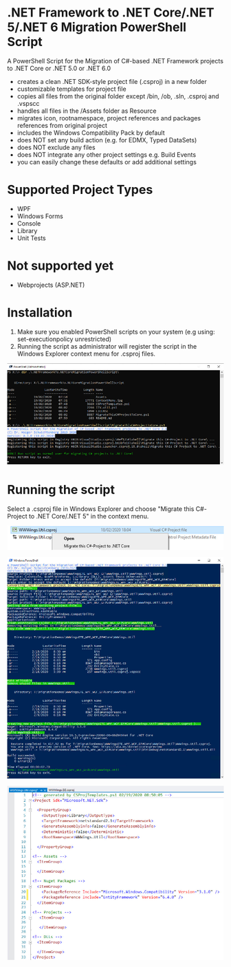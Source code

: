 # .NET Framework to .NET Core/.NET 5/.NET 6 Migration PowerShell Script
A PowerShell Script for the Migration of C#-based .NET Framework projects to .NET Core or .NET 5.0 or .NET 6.0
- creates a clean .NET SDK-style project file (.csproj) in a new folder
- customizable templates for project file
- copies all files from the original folder except /bin, /ob, .sln, .csproj and .vspscc
- handles all files in the /Assets folder as Resource
- migrates icon, rootnamespace, project references and packages references from original project
- includes the Windows Compatibility Pack by default
- does NOT set any build action (e.g. for EDMX, Typed DataSets)
- does NOT exclude any files
- does NOT integrate any other project settings e.g. Build Events
- you can easily change these defaults or add additional settings

# Supported Project Types
- WPF
- Windows Forms
- Console
- Library
- Unit Tests

# Not supported yet
- Webprojects (ASP.NET)

# Installation
1. Make sure you enabled PowerShell scripts on your system (e.g using: set-executionpolicy unrestricted)
2. Running the script as administrator will register the script in the Windows Explorer context menu for .csproj files.

![Register Script](Assets/Registration.jpg)

# Running the script

Select a .csproj file in Windows Explorer and choose "Migrate this C#-Project to .NET Core/.NET 5" in the context menu.

![Context Menu](Assets/ContextMenu.jpg)

![Migration of a project](Assets/Migration.jpg)

![Migration of a project](Assets/ProjectSample.jpg)
